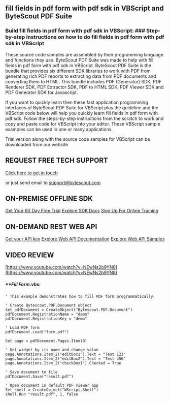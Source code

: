 ## fill fields in pdf form with pdf sdk in VBScript and ByteScout PDF Suite

### Build fill fields in pdf form with pdf sdk in VBScript: ### Step-by-step instructions on how to do fill fields in pdf form with pdf sdk in VBScript

These source code samples are assembled by their programming language and functions they use. ByteScout PDF Suite was made to help with fill fields in pdf form with pdf sdk in VBScript. ByteScout PDF Suite is the bundle that provides six different SDK libraries to work with PDF from generating rich PDF reports to extracting data from PDF documents and converting them to HTML. This bundle includes PDF (Generator) SDK, PDF Renderer SDK, PDF Extractor SDK, PDF to HTML SDK, PDF Viewer SDK and PDF Generator SDK for Javascript.

If you want to quickly learn then these fast application programming interfaces of ByteScout PDF Suite for VBScript plus the guideline and the VBScript code below will help you quickly learn fill fields in pdf form with pdf sdk. Follow the steps-by-step instructions from the scratch to work and copy and paste code for VBScript into your editor. These VBScript sample examples can be used in one or many applications.

Trial version along with the source code samples for VBScript can be downloaded from our website

## REQUEST FREE TECH SUPPORT

[Click here to get in touch](https://bytescout.zendesk.com/hc/en-us/requests/new?subject=ByteScout%20PDF%20Suite%20Question)

or just send email to [support@bytescout.com](mailto:support@bytescout.com?subject=ByteScout%20PDF%20Suite%20Question) 

## ON-PREMISE OFFLINE SDK 

[Get Your 60 Day Free Trial](https://bytescout.com/download/web-installer?utm_source=github-readme)
[Explore SDK Docs](https://bytescout.com/documentation/index.html?utm_source=github-readme)
[Sign Up For Online Training](https://academy.bytescout.com/)


## ON-DEMAND REST WEB API

[Get your API key](https://pdf.co/documentation/api?utm_source=github-readme)
[Explore Web API Documentation](https://pdf.co/documentation/api?utm_source=github-readme)
[Explore Web API Samples](https://github.com/bytescout/ByteScout-SDK-SourceCode/tree/master/PDF.co%20Web%20API)

## VIDEO REVIEW

[https://www.youtube.com/watch?v=NEwNs2b9YN8](https://www.youtube.com/watch?v=NEwNs2b9YN8)




<!-- code block begin -->

##### ****Fill Form.vbs:**
    
```
' This example demonstrates how to fill PDF form programmatically.

' Create Bytescout.PDF.Document object
Set pdfDocument = CreateObject("Bytescout.PDF.Document")
pdfDocument.RegistrationName = "demo"
pdfDocument.RegistrationKey = "demo"

' Load PDF form
pdfDocument.Load("form.pdf")

Set page = pdfDocument.Pages.Item(0)

' Get widget by its name and change value
page.Annotations.Item_2("editBox1").Text = "Test 123"
page.Annotations.Item_2("editBox2").Text = "Test 456"
page.Annotations.Item_2("checkBox1").Checked = True

' Save document to file
pdfDocument.Save("result.pdf")

' Open document in default PDF viewer app
Set shell = CreateObject("WScript.Shell")
shell.Run "result.pdf", 1, false

```

<!-- code block end -->
